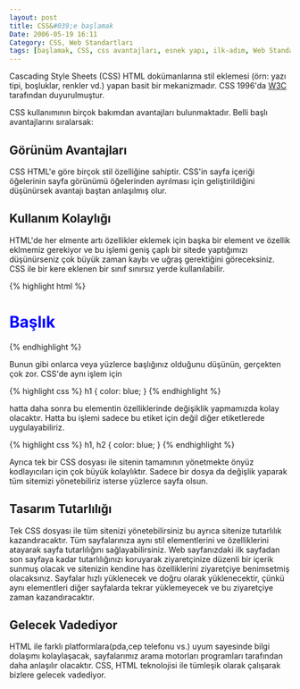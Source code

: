 ```yaml
---
layout: post
title: CSS&#039;e başlamak
Date: 2006-05-19 16:11
Category: CSS, Web Standartları
tags: [başlamak, CSS, css avantajları, esnek yapı, ilk-adım, Web Standartları]
---
```


Cascading Style Sheets (CSS) HTML dokümanlarına stil eklemesi (örn: yazı tipi, boşluklar, renkler vd.) yapan basit bir mekanizmadır. CSS 1996'da
[W3C][] tarafından duyurulmuştur.

CSS kullanımının birçok bakımdan
avantajları bulunmaktadır. Belli başlı avantajlarını sıralarsak:

## Görünüm Avantajları

CSS HTML'e göre birçok stil özelliğine sahiptir. CSS'in sayfa içeriği
öğelerinin sayfa görünümü öğelerinden ayrılması için geliştirildiğini
düşünürsek avantajı baştan anlaşılmış olur.

## Kullanım Kolaylığı

HTML'de her elmente artı özellikler eklemek için başka bir element ve
özellik eklmemiz gerekiyor ve bu işlemi geniş çaplı bir sitede yaptığımızı
düşünürseniz çok büyük zaman kaybı ve uğraş gerektiğini göreceksiniz. CSS ile bir kere eklenen bir sınıf sınırsız yerde kullanılabilir.

{% highlight html %}
<h1>
  <font color="blue">Başlık</font>
</h1>
{% endhighlight %}

Bunun gibi onlarca veya yüzlerce başlığınız olduğunu düşünün, gerçekten çok zor. CSS'de aynı işlem için

{% highlight css %}
h1 {
  color: blue;
}
{% endhighlight %}

hatta daha sonra bu elementin özelliklerinde değişiklik yapmamızda kolay olacaktır. Hatta bu
işlemi sadece bu etiket için değil diğer etiketlerede uygulayabiliriz.

{% highlight css %}
h1, h2 {
  color: blue;
}
{% endhighlight %}

Ayrıca tek bir CSS dosyası ile sitenin tamamının yönetmekte önyüz kodlayıcıları
için çok büyük kolaylıktır. Sadece bir dosya da değişlik yaparak tüm
sitemizi yönetebiliriz isterse yüzlerce sayfa olsun.

## Tasarım Tutarlılığı

Tek CSS dosyası ile tüm sitenizi yönetebilirsiniz bu ayrıca sitenize
tutarlılık kazandıracaktır. Tüm sayfalarınıza aynı stil elementlerini ve
özelliklerini atayarak sayfa tutarlılığını sağlayabilirsiniz. Web
sayfanızdaki ilk sayfadan son sayfaya kadar tutarlılığınızı koruyarak
ziyaretçinize düzenli bir içerik sunmuş olacak ve sitenizin kendine has
özelliklerini ziyaretçiye benimsetmiş olacaksınız. Sayfalar hızlı
yüklenecek ve doğru olarak yüklenecektir, çünkü aynı elementleri diğer
sayfalarda tekrar yüklemeyecek ve bu ziyaretçiye zaman kazandıracaktır.

## Gelecek Vadediyor

HTML ile farklı platformlara(pda,cep telefonu vs.) uyum sayesinde bilgi dolaşımı
kolaylaşacak, sayfalarımız arama motorları programları tarafından daha
anlaşılır olacaktır. CSS, HTML teknolojisi ile tümleşik olarak
çalışarak bizlere gelecek vadediyor.


  [W3C]: http://www.w3.org/
  [http://www.w3c.org/Style/CSS/current-work]: http://www.w3c.org/Style/CSS/current-work
